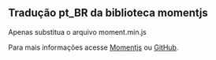 ## Tradução pt_BR da biblioteca momentjs

Apenas substitua o arquivo moment.min.js 

Para mais informações acesse [Momentjs](http://momentjs.com/) ou [GitHub](https://github.com/moment/moment/). 

